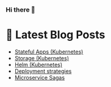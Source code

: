 ### Hi there 👋



# 📩 Latest Blog Posts 
<!-- BLOG-POST-LIST:START -->
- [Stateful Apps &lpar;Kubernetes&rpar;](http://shanehowearth.com/stateful-apps-kubernetes)
- [Storage &lpar;Kubernetes&rpar;](http://shanehowearth.com/storage-kubernetes)
- [Helm &lpar;Kubernetes&rpar;](http://shanehowearth.com/helm)
- [Deployment strategies](http://shanehowearth.com/deployment-strategies)
- [Microservice Sagas](http://shanehowearth.com/microservice-sagas)
<!-- BLOG-POST-LIST:END -->
